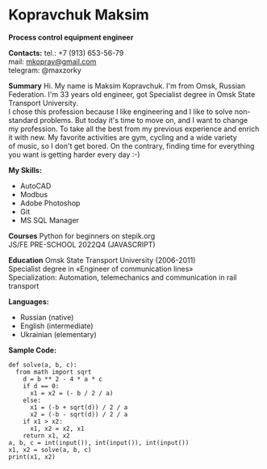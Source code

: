# Kopravchuk Maksim

**Process control equipment engineer**

**Contacts:**
tel.: +7 (913) 653-56-79  
mail: mkoprav@gmail.com  
telegram: @maxzorky

**Summary**
Hi. My name is Maksim Kopravchuk. I'm from Omsk, Russian Federation. I'm 33 years old engineer, got Specialist degree in Omsk State Transport University.  
I chose this profession because I like engineering and I like to solve non-standard problems. But today it's time to move on, and I want to change  
my profession. To take all the best from my previous experience and enrich it with new. My favorite activities are gym, cycling and a wide variety  
of music, so I don't get bored. On the contrary, finding time for everything you want is getting harder every day :-)

__My Skills:__ 

* AutoCAD
* Modbus
* Adobe Photoshop
* Git
* MS SQL Manager

**Courses**
Python for beginners on stepik.org  
JS/FE PRE-SCHOOL 2022Q4 (JAVASCRIPT)

**Education**
Omsk State Transport University (2006-2011)  
Specialist degree in «Engineer of communication lines»  
Specialization: Automation, telemechanics and communication in rail transport  

__Languages:__ 
* Russian (native)
* English (intermediate)
* Ukrainian (elementary)

__Sample Code:__ 
```
def solve(a, b, c):
  from math import sqrt
    d = b ** 2 - 4 * a * c
    if d == 0:
      x1 = x2 = (- b / 2 / a)
    else:
      x1 = (-b + sqrt(d)) / 2 / a
      x2 = (-b - sqrt(d)) / 2 / a
    if x1 > x2:
      x1, x2 = x2, x1
    return x1, x2
a, b, c = int(input()), int(input()), int(input())
x1, x2 = solve(a, b, c)
print(x1, x2) 
```
